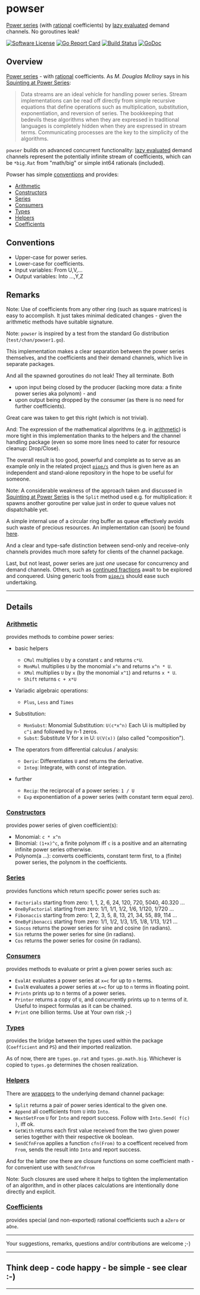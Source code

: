 # powser
[Power series](https://en.wikipedia.org/wiki/Power_series) (with [rational](https://en.wikipedia.org/wiki/Rational_number) coefficients) by [lazy evaluated](https://en.wikipedia.org/wiki/Lazy_evaluation) demand channels. No goroutines leak!

[![Software License](https://img.shields.io/badge/license-MIT-brightgreen.svg?style=flat-square)](LICENSE.md)
[![Go Report Card](https://goreportcard.com/badge/github.com/GoLangsam/pipe)](https://goreportcard.com/report/github.com/GoLangsam/powser)
[![Build Status](https://travis-ci.org/GoLangsam/powser.svg?branch=master)](https://travis-ci.org/GoLangsam/powser)
[![GoDoc](https://godoc.org/github.com/GoLangsam/powser?status.svg)](https://godoc.org/github.com/GoLangsam/powser)

## Overview
[Power series](https://en.wikipedia.org/wiki/Formal_power_series) - with [rational](https://en.wikipedia.org/wiki/Rational_number) coefficients.
As _M. Douglas McIlroy_ says in his [Squinting at Power Series](https://swtch.com/~rsc/thread/squint.pdf):

> Data streams are an ideal vehicle for handling power series. Stream
> implementations can be read off directly from simple recursive equations
> that define operations such as multiplication, substitution, exponentiation,
> and reversion of series. The bookkeeping that bedevils these algorithms
> when they are expressed in traditional languages is completely hidden
> when they are expressed in stream terms. Communicating processes are
> the key to the simplicity of the algorithms.

`powser` builds on advanced concurrent functionality:
[lazy evaluated](https://en.wikipedia.org/wiki/Lazy_evaluation) demand channels
represent the potentially infinite stream of coefficients,
which can be `*big.Rat` from "math/big" or simple int64 rationals (included).

Powser has simple [conventions](#conventions) and provides:

- [Arithmetic](#arithmetic)
- [Constructors](#constructors)
- [Series](#series)
- [Consumers](#consumers)
- [Types](#types)
- [Helpers](#helpers)
- [Coefficients](#coefficients)

## Conventions
- Upper-case for power series.
- Lower-case for coefficients.
- Input variables:  From U,V,...
- Output variables: Into ...,Y,Z

## Remarks

Note: Use of coefficients from any other ring (such as square matrices) is easy to accomplish.
It just takes minimal dedicated changes - given the arithmetic methods have suitable signature.

Note: `powser` is inspired by a test from the standard Go distribution (`test/chan/powser1.go`).

This implementation makes a clear separation between the power series themselves,
and the coefficients and their demand channels, which live in separate packages.

And all the spawned goroutines do not leak! They all terminate. Both
- upon input being closed by the producer (lacking more data: a finite power series aka polynom) - and 
- upon output being dropped by the consumer (as there is no need for further coefficients).

Great care was taken to get this right (which is not trivial).

And: The expression of the mathematical algorithms (e.g. in [arithmetic](#arithmetic))
is more tight in this implementation thanks to the helpers and the channel handling package
(even so some more lines need to cater for resource cleanup: Drop/Close).

The overall result is too good, powerful and complete
as to serve as an example only in the related project [`pipe/s`](https://github.com/GoLangsam/pipe)
and thus is given here as an independent and stand-alone repository in the hope to be useful for someone.

Note: A considerable weakness of the approach taken and discussed in [Squinting at Power Series](https://swtch.com/~rsc/thread/squint.pdf)
is the `Split` method used e.g. for multiplication: it spawns another goroutine per value just in order to queue values not dispatchable yet.

A simple internal use of a circular ring buffer as queue effectively avoids such waste of precious resources.
An implementation can (soon) be found [here](https://github.com/GoLangsam/ps).

And a clear and type-safe distinction between send-only and receive-only channels
provides much more safety for clients of the channel package.

Last, but not least, power series are just _one_ usecase for concurrency and demand channels.
Others, such as [continued fractions](https://en.wikipedia.org/wiki/Continued_fraction) await to be explored and conquered.
Using generic tools from [`pipe/s`](https://github.com/GoLangsam/pipe) should ease such undertaking.

---
## Details

### [Arithmetic](arithmetic.go)
provides methods to combine power series:

- basic helpers
  - `CMul` multiplies `U` by a constant `c` and returns `c*U`.
  - `MonMul` multiplies `U` by the monomial `x^n` and returns `x^n * U`.
  - `XMul` multiplies `U` by `x` (by the monomial `x^1`) and returns `x * U`.
  - `Shift` returns `c + x*U`

- Variadic algebraic operations:
  - `Plus`, `Less` and `Times`

- Substitution:
  - `MonSubst`: Monomial Substitution: `U(c*x^n)` Each Ui is multiplied by `c^i` and followed by n-1 zeros.
  - `Subst`: Substitute V for x in U: `U(V(x))` (also called "composition").

- The operators from differential calculus / analysis:
  - `Deriv`: Differentiates `U` and returns the derivative.
  - `Integ`: Integrate, with const of integration.

- further
  - `Recip`: the reciprocal of a power series: `1 / U`
  - `Exp` exponentiation of a power series (with constant term equal zero).


### [Constructors](constructors.go)
provides power series of given coefficient(s):

- Monomial: `c * x^n`
- Binomial: `(1+x)^c`, a finite polynom iff `c` is a positive and an alternating infinite power series otherwise.
- Polynom(a ...): converts coefficients, constant term first, to a (finite) power series, the polynom in the coefficients.

### [Series](series.go)
provides functions which return specific power series such as:

- `Factorials` starting from zero: 1, 1, 2, 6, 24, 120, 720, 5040, 40.320 ...
- `OneByFactorial` starting from zero: 1/1, 1/1, 1/2, 1/6, 1/120, 1/720 ...
- `Fibonaccis` starting from zero: 1, 2, 3, 5, 8, 13, 21, 34, 55, 89, 114 ...
- `OneByFibonacci` starting from zero: 1/1, 1/2, 1/3, 1/5, 1/8, 1/13, 1/21 ...
- `Sincos` returns the power series for sine and cosine (in radians).
- `Sin` returns the power series for sine (in radians).
- `Cos` returns the power series for cosine (in radians).

### [Consumers](consumers.go)
provides methods to evaluate or print a given power series such as:

- `EvalAt` evaluates a power series at `x=c` for up to `n` terms.
- `EvalN` evaluates a power series at `x=c` for up to `n` terms in floating point.
- `Printn` prints up to n terms of a power series.
- `Printer` returns a copy of `U`, and concurrently prints up to n terms of it. Useful to inspect formulas as it can be chained.
- `Print` one billion terms. Use at Your own risk ;-)

### [Types](types.go)
provides the bridge between the types used within the package (`Coefficient` and `PS`) and their imported realization.

As of now, there are `types.go.rat` and `types.go.math.big`.
Whichever is copied to `types.go` determines the chosen realization.

### [Helpers](helpers)
There are [wrappers](dch-wrap.go) to the underlying demand channel package:
- `Split` returns a pair of power series identical to the given one.
- `Append` all coefficients from `U` into `Into`.
- `NextGetFrom` `U` for `Into` and report success. Follow with `Into.Send( f(c) )`, iff ok.
- `GetWith` returns each first value received from the two given power series together with their respective ok boolean.
- `SendCfnFrom` applies a function `cfn(From)` to a coefficent received from `From`, sends the result into `Into` and report success.

And for the latter one there are closure functions on some coefficient math - for convenient use with `SendCfnFrom`

Note: Such closures are used where it helps to tighten the implementation of an algorithm,
and in other places calculations are intentionally done directly and explicit.

### [Coefficients](coefficients.go)
provides special (and non-exported) rational coefficients such a `aZero` or `aOne`.

---
Your suggestions, remarks, questions and/or contributions are welcome ;-)

---
## Think deep - code happy - be simple - see clear :-)

---
